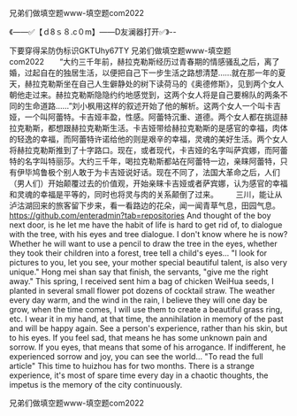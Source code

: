 兄弟们做填空题www-填空题com2022

《——✅【ｄ8ｓ８.c０m】——D友澜器打开✅》--

下要穿得呆防伪标识GKTUhy67TY
兄弟们做填空题www-填空题com2022　　“大约三千年前，赫拉克勒斯经历过青春期的情感骚乱之后，离了婚，过起自在的独居生活，以便把自己下一步生活之路想清楚……就在那一年的夏天，赫拉克勒斯坐在自己人生僻静处的树下读荷马的《奥德修斯》，见到两个女人朝他走过来。赫拉克勒斯隐隐约约地感觉到，这两个女人将是自己要棉队的两条不同的生命道路……”刘小枫用这样的叙述开始了他的解析。这两个女人一个叫卡吉娅，一个叫阿蕾特。卡吉娅丰盈，性感。阿蕾特沉重、道德。两个女人都在挑逗赫拉克勒斯，都想跟赫拉克勒斯生活。卡吉娅带给赫拉克勒斯的是感官的幸福，肉体的轻逸的幸福，而阿蕾特许诺给他的则是艰辛的幸福，灵魂的美好生活。两个女人将赫拉克勒斯推到了十字路口。现在，或者现代，卡吉娅的名字叫萨宾娜，而阿蕾特的名字叫特丽莎。大约三千年，喝拉克勒斯都站在阿蕾特一边，亲睐阿蕾特，只有伊毕鸠鲁极个别人敢于为卡吉娅说好话。现在不同了，法国大革命之后，人们（男人们）开始颠覆过去的价值观，开始亲睐卡吉娅或者萨宾娜，认为感官的幸福和灵魂的幸福是平等的，同时也将灵与肉的关系颠倒了过来。
　　三川，能让从泸沽湖回来的旅客留下步来，看一看路边的花朵，闻一闻青草气息，田园气息。
https://github.com/enteradmin?tab=repositories
And thought of the boy next door, is he let me have the habit of life is hard to get rid of, to dialogue with the tree, with his eyes and tree dialogue.
I don't know where he is now?
Whether he will want to use a pencil to draw the tree in the eyes, whether they took their children into a forest, tree tell a child's eyes...
"I look for pictures to you, let you see, your mother special beautiful talent, is also very unique."
Hong mei shan say that finish, the servants, "give me the right away."
This spring, I received sent him a bag of chicken WeiHua seeds, I planted in several small flower pot dozens of cocktail straw.
The weather every day warm, and the wind in the rain, I believe they will one day be grow, when the time comes, I will use them to create a beautiful grass ring, etc. I wear it in my hand, at that time, the annihilation in memory of the past and will be happy again.
See a person's experience, rather than his skin, but to his eyes.
If you feel sad, that means he has some unknown pain and sorrow.
If you eyes, that means that some of his arrogance.
If indifferent, he experienced sorrow and joy, you can see the world...
"To read the full article"
This time to huizhou has for two months.
There is a strange experience, it's most of spare time every day in a chaotic thoughts, the impetus is the memory of the city continuously.




兄弟们做填空题www-填空题com2022
